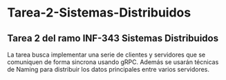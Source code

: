 # Tarea-2-Sistemas-Distribuidos

## Tarea 2 del ramo INF-343 Sistemas Distribuidos

La tarea busca implementar una serie de clientes y servidores que se comuniquen de forma sincrona usando gRPC. Además se usarán técnicas de Naming para distribuir los datos principales entre varios servidores.
